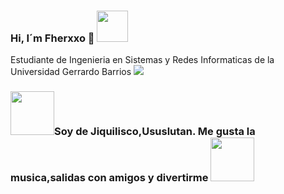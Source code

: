 ### Hi, I´m Fherxxo 👋 <img src="https://media.giphy.com/media/TztOD2c0znrtm/giphy-downsized-large.gif" width="50">

Estudiante de Ingenieria en Sistemas y Redes Informaticas de la Universidad Gerrardo Barrios 
<img src="https://media.giphy.com/media/AbYxDs20DECQw/giphy.gif" >

### <img src="https://media.giphy.com/media/dTxOCCvQOhRXa/giphy.gif" width="70">Soy de Jiquilisco,Ususlutan. Me gusta la musica,salidas con amigos y divertirme <img src="https://media.giphy.com/media/dTxOCCvQOhRXa/giphy.gif" width="70">

<!--
**Fernando1809/Fernando1809** is a ✨ _special_ ✨ repository because its `README.md` (this file) appears on your GitHub profile.

Here are some ideas to get you started:

- 🔭 I’m currently working on ...
- 🌱 I’m currently learning ...
- 👯 I’m looking to collaborate on ...
- 🤔 I’m looking for help with ...
- 💬 Ask me about ...
- 📫 How to reach me: ...
- 😄 Pronouns: ...
- ⚡ Fun fact: ...
-->
